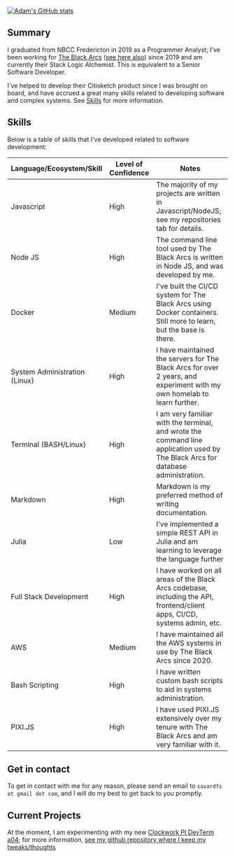 [![Adam's GitHub stats](https://github-readme-stats.vercel.app/api?username=adam-savard&count_private=true&show_icons=true)](https://github.com/anuraghazra/github-readme-stats)

## Summary

I graduated from NBCC Fredericton in 2019 as a Programmer Analyst; I've been working for [The Black Arcs](https://github.com/blackarcs) ([see here also](https://blackarcs.org/)) since 2019 and am currently their Stack Logic Alchemist. This is equivalent to a Senior Software Developer.

I've helped to develop their Citisketch product since I was brought on board, and have accrued a great many skills related to developing software and complex systems. See [Skills](#skills) for more information.

## Skills

Below is a table of skills that I've developed related to software development:

| Language/Ecosystem/Skill | Level of Confidence | Notes |
|---|---|---|
| Javascript | High | The majority of my projects are written in Javascript/NodeJS; see my repositories tab for details. |
| Node JS | High | The command line tool used by The Black Arcs is written in Node JS, and was developed by me. |
| Docker | Medium | I've built the CI/CD system for The Black Arcs using Docker containers. Still more to learn, but the base is there. |
| System Administration (Linux) | High | I have maintained the servers for The Black Arcs for over 2 years, and experiment with my own homelab to learn further. |
| Terminal (BASH/Linux) | High | I am very familiar with the terminal, and wrote the command line application used by The Black Arcs for database administration. |
| Markdown | High | Markdown is my preferred method of writing documentation. |
| Julia | Low | I've implemented a simple REST API in Julia and am learning to leverage the language further |
| Full Stack Development | High | I have worked on all areas of the Black Arcs codebase, including the API, frontend/client apps, CI/CD, systems admin, etc. |
| AWS | Medium | I have maintained all the AWS systems in use by The Black Arcs since 2020. |
| Bash Scripting | High | I have written custom bash scripts to aid in systems administration. |
| PIXI.JS | High | I have used PIXI.JS extensively over my tenure with The Black Arcs and am very familiar with it. |

## Get in contact

To get in contact with me for any reason, please send an email to `savardfs at gmail dot com`, and I will do my best to get back to you promptly.

## Current Projects

At the moment, I am experimenting with my new [Clockwork PI DevTerm a04](https://www.clockworkpi.com/devterm); for more information, [see my github repository where I keep my tweaks/thoughts](https://github.com/adam-savard/devterm-a04)



